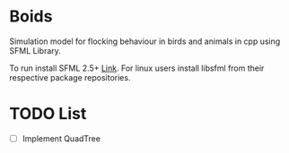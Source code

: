 # Boids

Simulation model for flocking behaviour in birds and animals in cpp using SFML Library. 

To run install SFML 2.5+ [Link](https://www.sfml-dev.org/download/sfml/2.5.1/). For linux users install libsfml from their respective package repositories.

# TODO List

- [ ] Implement QuadTree
